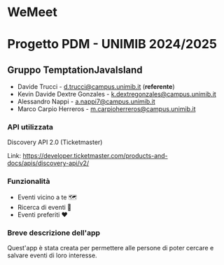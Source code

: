 # WeMeet
# Progetto PDM - UNIMIB 2024/2025

## Gruppo TemptationJavaIsland
* Davide Trucci - d.trucci@campus.unimib.it (**referente**)
* Kevin Davide Dextre Gonzales - k.dextregonzales@campus.unimib.it
* Alessandro Nappi - a.nappi7@campus.unimib.it
* Marco Carpio Herreros - m.carpioherreros@campus.unimib.it

### API utilizzata
Discovery API 2.0 (Ticketmaster) 

Link: https://developer.ticketmaster.com/products-and-docs/apis/discovery-api/v2/

### Funzionalità 
* Eventi vicino a te 🗺️
* Ricerca di eventi 🔎
* Eventi preferiti ❤️

### Breve descrizione dell'app
Quest'app è stata creata per permettere alle persone di poter cercare e salvare eventi di loro interesse.


